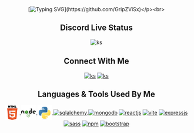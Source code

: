 
<br ><p align="center">
[![Typing SVG](https://readme-typing-svg.demolab.com?font=Rubik+Mono+One&size=19&duration=2000&pause=1000&color=FFFFFF&center=true&vCenter=true&width=500&lines=Hello+There;I+am+Gripz+a.k.a.+Kulin;I+am+an+intermediate+programmer.;Nice+to+meet+you.)](https://github.com/GripZViSx)</p><br>
 <h2 align="center">Discord Live Status</h2>
<p align="center">
<a href"" target="blank"><img align="center" src="https://discord.c99.nl/widget/theme-2/844863061907210251.png" alt="ks"/>
</a>
</p>

<h2 align="center">Connect With Me</h2> 

<p align="center">
 <a href="https://instagram.com/kulin_editz" target="blank"><img align="center" src="https://raw.githubusercontent.com/rahuldkjain/github-profile-readme-generator/master/src/images/icons/Social/instagram.svg" alt="ks" height="30" width="40"/></a>
 <a href="https://discord.com/users/844863061907210251" target="blank"><img align="center" src="https://media.discordapp.net/attachments/928260959678660618/1150029976985411785/discord.png" alt="ks" height="30" width="30" /></a>
 
</p>

  <h2 align="center">Languages & Tools Used By Me</h2>
  <p align="center">
  <a href="https://www.w3.org/html/" target="_blank"> <img src="https://raw.githubusercontent.com/devicons/devicon/master/icons/html5/html5-original-wordmark.svg" alt="html5" width="40" height="40" align="center"/> </a> <a href="https://nodejs.org" target="_blank"> <img src="https://raw.githubusercontent.com/devicons/devicon/master/icons/nodejs/nodejs-original-wordmark.svg" alt="nodejs" width="40" height="40" align="center"/> </a> <a href="https://www.python.org" target="_blank"> <img src="https://raw.githubusercontent.com/devicons/devicon/master/icons/python/python-original.svg" alt="python" width="40" height="40" align="center"/> </a> <a href="https://www.sqlalchemy.org/" target="_blank"> <img src="https://media.discordapp.net/attachments/928260959678660618/1150033352750014505/eca35254-a2db-47a8-850b-2678f7f8bc09.png" alt="sqlalchemy" width="56.5" height="11.875" align="center"/> </a> <a href="https://www.mongodb.com/" target="_blank"> <img src="https://cdn.discordapp.com/attachments/901470741046894592/1203761497424003092/pngwing.com_4.png?ex=65d24541&is=65bfd041&hm=65c92409a58c80be65e659c3fb586b32bd9ec8b8aeabf38ea373c66b87ac4f04" alt="mongodb" width="40" height="40" align="center"/></a> <a href="https://react.dev/" target="_blank"> <img src="https://media.discordapp.net/attachments/901470741046894592/1203761495427780668/pngwing.com.png?ex=65d24541&is=65bfd041&hm=9b7f04ad6f19ad06a3b44518e4933ce3091fca9b3010ff09a679ac8910ca2b1a" alt="reactjs" width="40" height="40" align="center"/></a> <a href="https://vitejs.dev/" target="_blank"> <img src="https://media.discordapp.net/attachments/901470741046894592/1203761496451059732/pngwing.com_1.png?ex=65d24541&is=65bfd041&hm=b068af4fce4669927743c0d4aafe68f54ef164bf54022d09c21d0f2be18cba1c" alt="vite" width="40.16" height="40" align="center"/></a> <a href="https://expressjs.com/" target="_blank"> <img src="https://media.discordapp.net/attachments/901470741046894592/1203761496719368212/pngwing.com_2.png?ex=65d24541&is=65bfd041&hm=7ac9f1de7d9f56bbf18161374ba9ba9ad419aff2178209813a581eecb6340a74" alt="expressjs" width="40" height="40" align="center"/></a> <a href="https://sass-lang.com/" target="_blank"> <img src="https://media.discordapp.net/attachments/901470741046894592/1203761497000509600/pngwing.com_3.png?ex=65d24541&is=65bfd041&hm=6fe708ba690dd1aa11d0c5f306f336f2d75dc02f765436ceeb257ed262833980" alt="sass" width="40" height="40" align="center"/></a> <a href="https://www.npmjs.com/" target="_blank"> <img src="https://media.discordapp.net/attachments/901470741046894592/1203761497768198295/pngwing.com_5.png?ex=65d24541&is=65bfd041&hm=f476f804095f4c882082ca7a37dec314358eb510ee1b03031442bb8572e2b0d1" alt="npm" width="40" height="40" align="center"/></a> <a href="https://getbootstrap.com/" target="_blank"> <img src="https://media.discordapp.net/attachments/901470741046894592/1203761498019864627/pngwing.com_6.png?ex=65d24541&is=65bfd041&hm=13b0d928442cae32773c8f7032e8c4ace64a7fbc0d4c73149b28cf97c5defd77&" alt="bootstrap" width="35.83" height="42.6" align="center"/></a> 
 </p>
